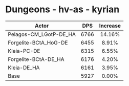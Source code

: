 # Dungeons - hv-as - kyrian
| Actor | DPS | Increase |
|---|:---:|:---:|
|Pelagos-CM_LGotP-DE_HA|6766|14.16%|
|Forgelite-BCtA_HoG-DE|6455|8.91%|
|Kleia-PC-DE|6315|6.55%|
|Forgelite-BCtA-DE_HA|6176|4.20%|
|Kleia-DE_HA|6161|3.95%|
|Base|5927|0.00%|
